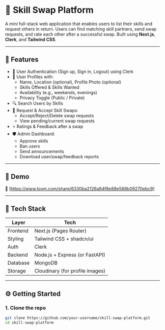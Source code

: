 # 🔄 Skill Swap Platform

A mini full-stack web application that enables users to list their skills and request others in return. Users can find matching skill partners, send swap requests, and rate each other after a successful swap. Built using **Next.js**, **Clerk**, and **Tailwind CSS**.

---

## 🌟 Features

- 🔐 User Authentication (Sign up, Sign in, Logout) using Clerk
- 📝 User Profiles with:
  - Name, Location (optional), Profile Photo (optional)
  - Skills Offered & Skills Wanted
  - Availability (e.g., weekends, evenings)
  - Privacy Toggle (Public / Private)
- 🔍 Search Users by Skills
- 🔁 Request & Accept Skill Swaps:
  - Accept/Reject/Delete swap requests
  - View pending/current swap requests
- ⭐ Ratings & Feedback after a swap
- 🛡 Admin Dashboard:
  - Approve skills
  - Ban users
  - Send announcements
  - Download user/swap/feedback reports

---

## 📸 Demo

🔗 [https://www.loom.com/share/6330ba2126a84f8e88e568b09270ebc9]

---

## 🚀 Tech Stack

| Layer      | Tech                     |
|------------|--------------------------|
| Frontend   | Next.js (Pages Router)   |
| Styling    | Tailwind CSS + shadcn/ui |
| Auth       | Clerk                    |
| Backend    | Node.js + Express (or FastAPI) |
| Database   | MongoDB |
| Storage    | Cloudinary (for profile images) |

---

## ⚙️ Getting Started

### 1. Clone the repo

```bash
git clone https://github.com/your-username/skill-swap-platform.git
cd skill-swap-platform
